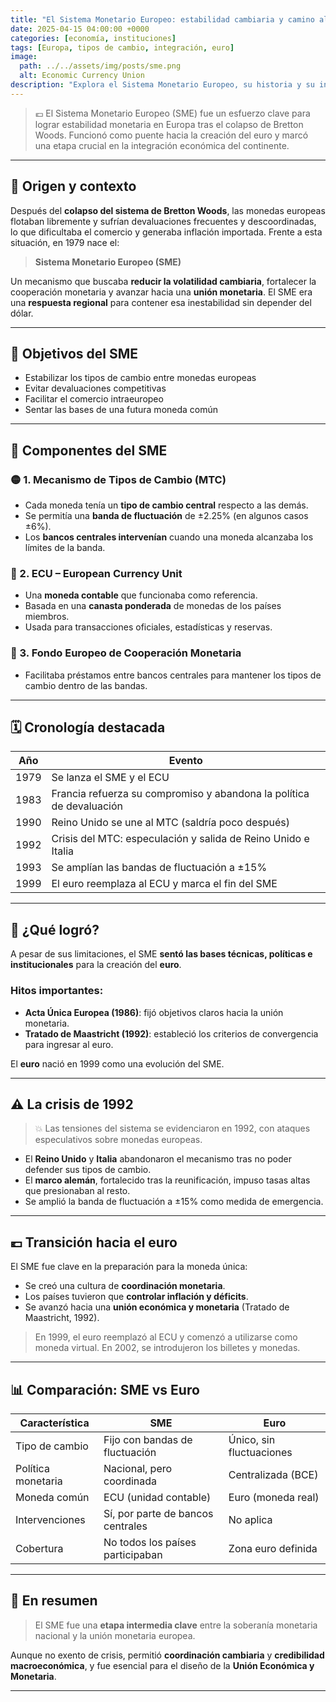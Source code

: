 ```yaml
---
title: "El Sistema Monetario Europeo: estabilidad cambiaria y camino al euro"
date: 2025-04-15 04:00:00 +0000
categories: [economía, instituciones]
tags: [Europa, tipos de cambio, integración, euro]
image:
  path: ../../assets/img/posts/sme.png
  alt: Economic Currency Union
description: "Explora el Sistema Monetario Europeo, su historia y su influencia en la integración económica de Europa."
---
```


> 💶 El Sistema Monetario Europeo (SME) fue un esfuerzo clave para lograr estabilidad monetaria en Europa tras el colapso de Bretton Woods. Funcionó como puente hacia la creación del euro y marcó una etapa crucial en la integración económica del continente.

---

## 🧭 Origen y contexto

Después del **colapso del sistema de Bretton Woods**, las monedas europeas flotaban libremente y sufrían devaluaciones frecuentes y descoordinadas, lo que dificultaba el comercio y generaba inflación importada. Frente a esta situación, en 1979 nace el:

> **Sistema Monetario Europeo (SME)**

Un mecanismo que buscaba **reducir la volatilidad cambiaria**, fortalecer la cooperación monetaria y avanzar hacia una **unión monetaria**. El SME era una **respuesta regional** para contener esa inestabilidad sin depender del dólar.

---

## 🎯 Objetivos del SME

- Estabilizar los tipos de cambio entre monedas europeas
- Evitar devaluaciones competitivas
- Facilitar el comercio intraeuropeo
- Sentar las bases de una futura moneda común

---

## 🧩 Componentes del SME

### 🟡 1. Mecanismo de Tipos de Cambio (MTC)

- Cada moneda tenía un **tipo de cambio central** respecto a las demás.
- Se permitía una **banda de fluctuación** de ±2.25% (en algunos casos ±6%).
- Los **bancos centrales intervenían** cuando una moneda alcanzaba los límites de la banda.

### 💱 2. ECU – European Currency Unit

- Una **moneda contable** que funcionaba como referencia.
- Basada en una **canasta ponderada** de monedas de los países miembros.
- Usada para transacciones oficiales, estadísticas y reservas.

### 🏦 3. Fondo Europeo de Cooperación Monetaria

- Facilitaba préstamos entre bancos centrales para mantener los tipos de cambio dentro de las bandas.


---

## 🗓️ Cronología destacada

| Año  | Evento                                                               |
| ---- | -------------------------------------------------------------------- |
| 1979 | Se lanza el SME y el ECU                                             |
| 1983 | Francia refuerza su compromiso y abandona la política de devaluación |
| 1990 | Reino Unido se une al MTC (saldría poco después)                     |
| 1992 | Crisis del MTC: especulación y salida de Reino Unido e Italia        |
| 1993 | Se amplían las bandas de fluctuación a ±15%                          |
| 1999 | El euro reemplaza al ECU y marca el fin del SME                      |

---

## 🧭 ¿Qué logró?

A pesar de sus limitaciones, el SME **sentó las bases técnicas, políticas e institucionales** para la creación del **euro**.

### Hitos importantes:
- **Acta Única Europea (1986)**: fijó objetivos claros hacia la unión monetaria.
- **Tratado de Maastricht (1992)**: estableció los criterios de convergencia para ingresar al euro.

El **euro** nació en 1999 como una evolución del SME.

---

## ⚠️ La crisis de 1992

> 💥 Las tensiones del sistema se evidenciaron en 1992, con ataques especulativos sobre monedas europeas.

- El **Reino Unido** y **Italia** abandonaron el mecanismo tras no poder defender sus tipos de cambio.
- El **marco alemán**, fortalecido tras la reunificación, impuso tasas altas que presionaban al resto.
- Se amplió la banda de fluctuación a ±15% como medida de emergencia.

---

## 💶 Transición hacia el euro

El SME fue clave en la preparación para la moneda única:

- Se creó una cultura de **coordinación monetaria**.
- Los países tuvieron que **controlar inflación y déficits**.
- Se avanzó hacia una **unión económica y monetaria** (Tratado de Maastricht, 1992).

> En 1999, el euro reemplazó al ECU y comenzó a utilizarse como moneda virtual. En 2002, se introdujeron los billetes y monedas.

---

## 📊 Comparación: SME vs Euro

| Característica     | SME                               | Euro                     |
| ------------------ | --------------------------------- | ------------------------ |
| Tipo de cambio     | Fijo con bandas de fluctuación    | Único, sin fluctuaciones |
| Política monetaria | Nacional, pero coordinada         | Centralizada (BCE)       |
| Moneda común       | ECU (unidad contable)             | Euro (moneda real)       |
| Intervenciones     | Sí, por parte de bancos centrales | No aplica                |
| Cobertura          | No todos los países participaban  | Zona euro definida       |

---

## 🧠 En resumen

> El SME fue una **etapa intermedia clave** entre la soberanía monetaria nacional y la unión monetaria europea.

Aunque no exento de crisis, permitió **coordinación cambiaria** y **credibilidad macroeconómica**, y fue esencial para el diseño de la **Unión Económica y Monetaria**.

---


